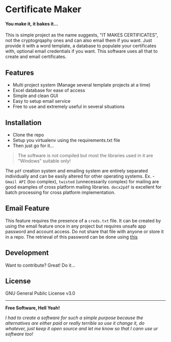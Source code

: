 # Certificate Maker
#### You make it, it bakes it...

This is simple project as the name suggests, "IT MAKES CERTIFICATES", not the cryptogrqaphy ones and can also email them if you want. Just provide it with a word template, a database to populate your certificates with, optional email credentials if you want. This software uses all that to create and email certificates. 

## Features

- Multi project system (Manage several template projects at a time)
- Excel database for ease of access
- Simple and clean GUI
- Easy to setup email service
- Free to use and extremely useful in several situations

## Installation

- Clone the repo
- Setup you virtualenv using the requirements.txt file
- Then just go for it...

> The software is not compiled but most the libraries used in it are "Windows" suitable only!

The `pdf` creation system and emailing system are entirely separated individually and can be easily altered for other operating systems. Ex. - `Gmail API` (too complex), `twisted` (unnecessarily complex) for mailing are good examples of cross platform mailing libraries. `docx2pdf` is excellent for batch processing for cross platform implementation.

## Email Feature
This feature requires the presence of a `creds.txt` file. It can be created by using the email feature once in any project but requires unsafe app password and account access. Do not share that file with anyone or store it in a repo. The retrieval of this password can be done using [this](https://support.google.com/accounts/answer/185833)



## Development

Want to contribute? Great! Do it...


## License

GNU General Public License v3.0

___
**Free Software, Hell Yeah!**

_I had to create a software for such a simple purpose because the alternatives are either paid or really terrible so use it change it, do whatever, just keep it open source and let me know so that I cann use ur software too!_
